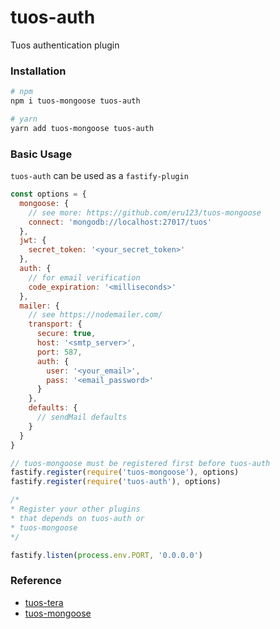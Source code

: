 # tuos-auth
Tuos authentication plugin

### Installation
```bash
# npm
npm i tuos-mongoose tuos-auth

# yarn
yarn add tuos-mongoose tuos-auth
```

### Basic Usage
`tuos-auth` can be used as a `fastify-plugin`
```js
const options = {
  mongoose: { 
    // see more: https://github.com/eru123/tuos-mongoose
    connect: 'mongodb://localhost:27017/tuos' 
  },
  jwt: {
    secret_token: '<your_secret_token>'
  },
  auth: {
    // for email verification
    code_expiration: '<milliseconds>'
  },
  mailer: {
    // see https://nodemailer.com/
    transport: {
      secure: true,
      host: '<smtp_server>',
      port: 587,
      auth: {
        user: '<your_email>',
        pass: '<email_password>'
      }
    },
    defaults: {
      // sendMail defaults
    }
  }
}

// tuos-mongoose must be registered first before tuos-auth
fastify.register(require('tuos-mongoose'), options)
fastify.register(require('tuos-auth'), options)

/*
* Register your other plugins
* that depends on tuos-auth or
* tuos-mongoose
*/

fastify.listen(process.env.PORT, '0.0.0.0')
```

### Reference
 - [tuos-tera](https://github.com/eru123/tuos-tera)
 - [tuos-mongoose](https://github.com/eru123/tuos-mongoose)